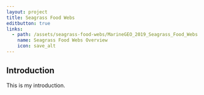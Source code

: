 ```yaml
---
layout: project
title: Seagrass Food Webs
editbutton: true
links:
  - path: /assets/seagrass-food-webs/MarineGEO_2019_Seagrass_Food_Webs.pdf
    name: Seagrass Food Webs Overview
    icon: save_alt
---
```


## Introduction

This is my introduction.
